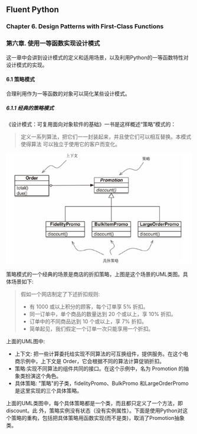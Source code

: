 ## Fluent Python ##
### Chapter 6. Design Patterns with First-Class Functions ###
### 第六章. 使用一等函数实现设计模式
这一章中会讲到设计模式的定义和适用场景，以及利用Python的一等函数特性对设计模式的实现。

#### 6.1 策略模式
合理利用作为一等函数的对象可以简化某些设计模式。
##### 6.1.1 经典的策略模式
《设计模式：可复用面向对象软件的基础》一书是这样概述“策略”模式的：

> 定义一系列算法，把它们一一封装起来，并且使它们可以相互替换。本模式使得算法
可以独立于使用它的客户而变化。


![1](https://github.com/aldslvda/blog-images/blob/master/fluent-python-6.1.png?raw=true)

策略模式的一个经典的场景是商店的折扣策略，上图是这个场景的UML类图。具体场景如下:

> 假如一个网店制定了下述折扣规则:   
> - 有 1000 或以上积分的顾客，每个订单享 5% 折扣。   
> - 同一订单中，单个商品的数量达到 20 个或以上，享 10% 折扣。  
> - 订单中的不同商品达到 10 个或以上，享 7% 折扣。   
> - 简单起见，我们假定一个订单一次只能享用一个折扣。  

上面的UML图中:

- 上下文: 把一些计算委托给实现不同算法的可互换组件，提供服务。在这个电商示例中，上下文是 Order，它会根据不同的算法计算促销折扣。   
- 策略:实现不同算法的组件共同的接口。在这个示例中，名为 Promotion 的抽象类扮演这个角色。    
- 具体策略: "策略"的子类，fidelityPromo、BulkPromo 和LargeOrderPromo 是这里实现的三个具体策略。

上面的UML类图中，每个具体策略都是一个类，而且都只定义了一个方法，即 discount。此
外，策略实例没有状态（没有实例属性）。下面是使用Python对这个策略的重构，包括把具体策略用函数实现(而不是类)，取消了Promotion抽象类。